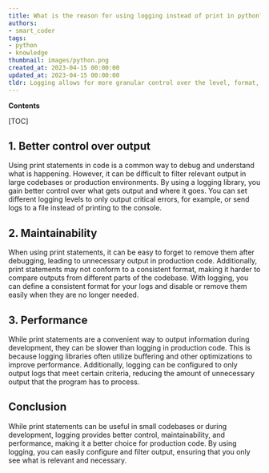 ```yaml
---
title: What is the reason for using logging instead of print in python?
authors:
- smart_coder
tags:
- python
- knowledge
thumbnail: images/python.png
created_at: 2023-04-15 00:00:00
updated_at: 2023-04-15 00:00:00
tldr: Logging allows for more granular control over the level, format, and destination of log messages.
---
```


**Contents**

[TOC]

## 1. Better control over output
Using print statements in code is a common way to debug and understand what is happening. However, it can be difficult to filter relevant output in large codebases or production environments. By using a logging library, you gain better control over what gets output and where it goes. You can set different logging levels to only output critical errors, for example, or send logs to a file instead of printing to the console.


## 2. Maintainability
When using print statements, it can be easy to forget to remove them after debugging, leading to unnecessary output in production code. Additionally, print statements may not conform to a consistent format, making it harder to compare outputs from different parts of the codebase. With logging, you can define a consistent format for your logs and disable or remove them easily when they are no longer needed.


## 3. Performance
While print statements are a convenient way to output information during development, they can be slower than logging in production code. This is because logging libraries often utilize buffering and other optimizations to improve performance. Additionally, logging can be configured to only output logs that meet certain criteria, reducing the amount of unnecessary output that the program has to process.


## Conclusion
While print statements can be useful in small codebases or during development, logging provides better control, maintainability, and performance, making it a better choice for production code. By using logging, you can easily configure and filter output, ensuring that you only see what is relevant and necessary.

